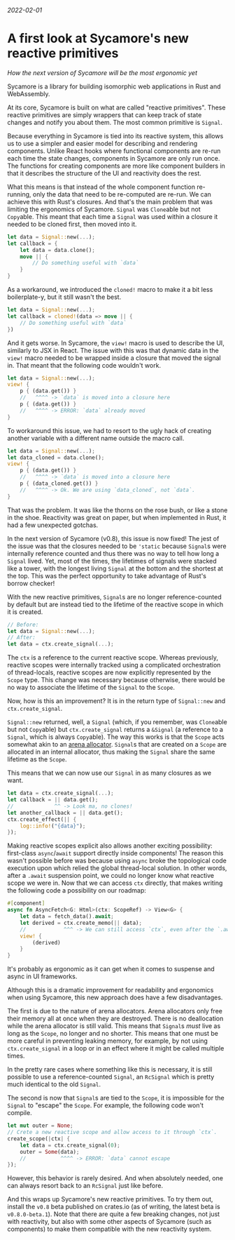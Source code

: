 _2022-02-01_

# A first look at Sycamore's new reactive primitives

_How the next version of Sycamore will be the most ergonomic yet_

Sycamore is a library for building isomorphic web applications in Rust and WebAssembly.

At its core, Sycamore is built on what are called "reactive primitives". These reactive primitives
are simply wrappers that can keep track of state changes and notify you about them. The most common
primitive is `Signal`.

Because everything in Sycamore is tied into its reactive system, this allows us to use a simpler and
easier model for describing and rendering components. Unlike React hooks where functional components
are re-run each time the state changes, components in Sycamore are only run once. The functions for
creating components are more like component builders in that it describes the structure of the UI
and reactivity does the rest.

What this means is that instead of the whole component function re-running, only the data that need
to be re-computed are re-run. We can achieve this with Rust's closures. And that's the main problem
that was limiting the ergonomics of Sycamore. `Signal` was `Clone`able but not `Copy`able. This
meant that each time a `Signal` was used within a closure it needed to be cloned first, then moved
into it.

```rust
let data = Signal::new(...);
let callback = {
    let data = data.clone();
    move || {
        // Do something useful with `data`
    }
}
```

As a workaround, we introduced the `cloned!` macro to make it a bit less boilerplate-y, but it still
wasn't the best.

```rust
let data = Signal::new(...);
let callback = cloned!(data => move || {
    // Do something useful with `data`
})
```

And it gets worse. In Sycamore, the `view!` macro is used to describe the UI, similarly to JSX in
React. The issue with this was that dynamic data in the `view!` macro needed to be wrapped inside a
closure that moved the signal in. That meant that the following code wouldn't work.

```rust
let data = Signal::new(...);
view! {
    p { (data.get()) }
    //   ^^^^ -> `data` is moved into a closure here
    p { (data.get()) }
    //   ^^^^ -> ERROR: `data` already moved
}
```

To workaround this issue, we had to resort to the ugly hack of creating another variable with a
different name outside the macro call.

```rust
let data = Signal::new(...);
let data_cloned = data.clone();
view! {
    p { (data.get()) }
    //   ^^^^ -> `data` is moved into a closure here
    p { (data_cloned.get()) }
    //   ^^^^ -> Ok. We are using `data_cloned`, not `data`.
}
```

That was the problem. It was like the thorns on the rose bush, or like a stone in the shoe.
Reactivity was great on paper, but when implemented in Rust, it had a few unexpected gotchas.

In the next version of Sycamore (v0.8), this issue is now fixed! The jest of the issue was that the
closures needed to be `'static` because `Signal`s were internally reference counted and thus there
was no way to tell how long a `Signal` lived. Yet, most of the times, the lifetimes of signals were
stacked like a tower, with the longest living `Signal` at the bottom and the shortest at the top.
This was the perfect opportunity to take advantage of Rust's borrow checker!

With the new reactive primitives, `Signal`s are no longer reference-counted by default but are
instead tied to the lifetime of the reactive scope in which it is created.

```rust
// Before:
let data = Signal::new(...);
// After:
let data = ctx.create_signal(...);
```

The `ctx` is a reference to the current reactive scope. Whereas previously, reactive scopes were
internally tracked using a complicated orchestration of thread-locals, reactive scopes are now
explicitly represented by the `Scope` type. This change was necessary because otherwise, there would
be no way to associate the lifetime of the `Signal` to the `Scope`.

Now, how is this an improvement? It is in the return type of `Signal::new` and `ctx.create_signal`.

`Signal::new` returned, well, a `Signal` (which, if you remember, was `Clone`able but not
`Copy`able) but `ctx.create_signal` returns a `&Signal` (a reference to a `Signal`, which is always
`Copy`able). The way this works is that the `Scope` acts somewhat akin to an
[arena allocator](https://en.wikipedia.org/wiki/Region-based_memory_management). `Signal`s that are
created on a `Scope` are allocated in an internal allocator, thus making the `Signal` share the same
lifetime as the `Scope`.

This means that we can now use our `Signal` in as many closures as we want.

```rust
let data = ctx.create_signal(...);
let callback = || data.get();
//             ^^ -> Look ma, no clones!
let another_callback = || data.get();
ctx.create_effect(|| {
    log::info!("{data}");
});
```

Making reactive scopes explicit also allows another exciting possibility: first-class
`async`/`await` support directly inside components! The reason this wasn't possible before was
because using `async` broke the topological code execution upon which relied the global thread-local
solution. In other words, after a `.await` suspension point, we could no longer know what reactive
scope we were in. Now that we can access `ctx` directly, that makes writing the following code a
possibility on our roadmap:

```rust
#[component]
async fn AsyncFetch<G: Html>(ctx: ScopeRef) -> View<G> {
    let data = fetch_data().await;
    let derived = ctx.create_memo(|| data);
    //            ^^^ -> We can still access `ctx`, even after the `.await` suspension point.
    view! {
        (derived)
    }
}
```

It's probably as ergonomic as it can get when it comes to suspense and async in UI frameworks.

Although this is a dramatic improvement for readability and ergonomics when using Sycamore, this new
approach does have a few disadvantages.

The first is due to the nature of arena allocators. Arena allocators only free their memory all at
once when they are destroyed. There is no deallocation while the arena allocator is still valid.
This means that `Signal`s _must_ live as long as the `Scope`, no longer and no shorter. This means
that one must be more careful in preventing leaking memory, for example, by not using
`ctx.create_signal` in a loop or in an effect where it might be called multiple times.

In the pretty rare cases where something like this is necessary, it is still possible to use a
reference-counted `Signal`, an `RcSignal` which is pretty much identical to the old `Signal`.

The second is now that `Signal`s are tied to the `Scope`, it is impossible for the `Signal` to
"escape" the `Scope`. For example, the following code won't compile.

```rust
let mut outer = None;
// Crete a new reactive scope and allow access to it through `ctx`.
create_scope(|ctx| {
    let data = ctx.create_signal(0);
    outer = Some(data);
    //           ^^^^ -> ERROR: `data` cannot escape
});
```

However, this behavior is rarely desired. And when absolutely needed, one can always resort back to
an `RcSignal` just like before.

And this wraps up Sycamore's new reactive primitives. To try them out, install the `v0.8` beta
published on crates.io (as of writing, the latest beta is `v0.8.0-beta.1`). Note that there are
quite a few breaking changes, not just with reactivity, but also with some other aspects of Sycamore
(such as components) to make them compatible with the new reactivity system.
